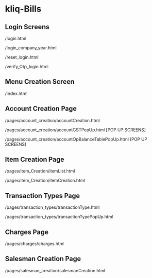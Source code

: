 # kliq-Bills

## Login Screens
/login.html

/login_company_year.html

/reset_login.html

/verify_Otp_login.html

## Menu Creation Screen
/index.html

## Account Creation Page
/pages/account_creation/accountCreation.html

/pages/account_creation/accountGSTPopUp.html [POP UP SCREENS]

/pages/account_creation/accountOpBalanceTablePopUp.html [POP UP SCREENS]

## Item Creation Page
/pages/item_Creation/itemList.html

/pages/item_Creation/itemCreation.html

## Transaction Types Page
/pages/transaction_types/transactionType.html

/pages/transaction_types/transactionTypePopUp.html

## Charges Page
/pages/charges/charges.html

## Salesman Creation Page
/pages/salesman_creation/salesmanCreation.html